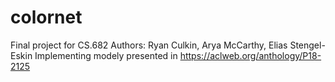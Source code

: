 # colornet

Final project for CS.682 
Authors: Ryan Culkin, Arya McCarthy, Elias Stengel-Eskin
Implementing modely presented in https://aclweb.org/anthology/P18-2125
